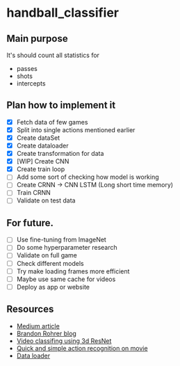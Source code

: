 # handball_classifier

## Main purpose

It's should count all statistics for

- passes
- shots
- intercepts

## Plan how to implement it

- [x] Fetch data of few games
- [x] Split into single actions mentioned earlier
- [x] Create dataSet
- [x] Create dataloader
- [x] Create transformation for data
- [x] [WIP] Create CNN
- [x] Create train loop
- [ ] Add some sort of checking how model is working
- [ ] Create CRNN -> CNN LSTM (Long short time memory)
- [ ] Train CRNN
- [ ] Validate on test data

## For future.

- [ ] Use fine-tuning from ImageNet
- [ ] Do some hyperparameter research
- [ ] Validate on full game
- [ ] Check different models
- [ ] Try make loading frames more efficient
- [ ] Maybe use same cache for videos
- [ ] Deploy as app or website

## Resources

- [Medium article](https://medium.com/howtoai/video-classification-with-cnn-rnn-and-pytorch-abe2f9ee031)
- [Brandon Rohrer blog](https://e2eml.school/blog.html#193)
- [Video classifing using 3d ResNet](https://github.com/kenshohara/video-classification-3d-cnn-pytorch)
- [Quick and simple action recognition on movie](https://github.com/kenshohara/video-classification-3d-cnn-pytorch)
- [Data loader](https://discuss.pytorch.org/t/video-classification-with-cnn-lstm/113413)
